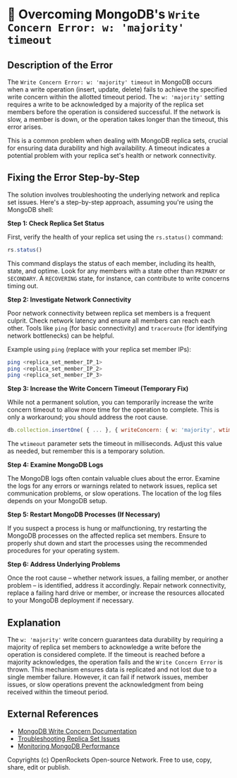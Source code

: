 # 🐞 Overcoming MongoDB's `Write Concern Error: w: 'majority' timeout`


## Description of the Error

The `Write Concern Error: w: 'majority' timeout` in MongoDB occurs when a write operation (insert, update, delete) fails to achieve the specified write concern within the allotted timeout period.  The `w: 'majority'` setting requires a write to be acknowledged by a majority of the replica set members before the operation is considered successful. If the network is slow, a member is down, or the operation takes longer than the timeout, this error arises.

This is a common problem when dealing with MongoDB replica sets, crucial for ensuring data durability and high availability.  A timeout indicates a potential problem with your replica set's health or network connectivity.

## Fixing the Error Step-by-Step

The solution involves troubleshooting the underlying network and replica set issues.  Here's a step-by-step approach, assuming you're using the MongoDB shell:

**Step 1: Check Replica Set Status**

First, verify the health of your replica set using the `rs.status()` command:

```javascript
rs.status()
```

This command displays the status of each member, including its health, state, and optime. Look for any members with a state other than `PRIMARY` or `SECONDARY`.  A `RECOVERING` state, for instance, can contribute to write concerns timing out.


**Step 2: Investigate Network Connectivity**

Poor network connectivity between replica set members is a frequent culprit.  Check network latency and ensure all members can reach each other.  Tools like `ping` (for basic connectivity) and `traceroute` (for identifying network bottlenecks) can be helpful.

Example using `ping` (replace with your replica set member IPs):

```bash
ping <replica_set_member_IP_1>
ping <replica_set_member_IP_2>
ping <replica_set_member_IP_3>
```


**Step 3:  Increase the Write Concern Timeout (Temporary Fix)**

While not a permanent solution, you can temporarily increase the write concern timeout to allow more time for the operation to complete.  This is only a workaround; you should address the root cause.

```javascript
db.collection.insertOne( { ... }, { writeConcern: { w: 'majority', wtimeout: 60000 } } ); // wtimeout in milliseconds (60 seconds here)
```

The `wtimeout` parameter sets the timeout in milliseconds. Adjust this value as needed, but remember this is a temporary solution.


**Step 4:  Examine MongoDB Logs**

The MongoDB logs often contain valuable clues about the error.  Examine the logs for any errors or warnings related to network issues, replica set communication problems, or slow operations.  The location of the log files depends on your MongoDB setup.


**Step 5: Restart MongoDB Processes (If Necessary)**

If you suspect a process is hung or malfunctioning, try restarting the MongoDB processes on the affected replica set members.  Ensure to properly shut down and start the processes using the recommended procedures for your operating system.


**Step 6:  Address Underlying Problems**

Once the root cause – whether network issues, a failing member, or another problem – is identified, address it accordingly. Repair network connectivity, replace a failing hard drive or member, or increase the resources allocated to your MongoDB deployment if necessary.

## Explanation

The `w: 'majority'` write concern guarantees data durability by requiring a majority of replica set members to acknowledge a write before the operation is considered complete. If the timeout is reached before a majority acknowledges, the operation fails and the `Write Concern Error` is thrown.  This mechanism ensures data is replicated and not lost due to a single member failure.  However, it can fail if network issues, member issues, or slow operations prevent the acknowledgment from being received within the timeout period.

## External References

* [MongoDB Write Concern Documentation](https://www.mongodb.com/docs/manual/core/write-concern/)
* [Troubleshooting Replica Set Issues](https://www.mongodb.com/docs/manual/tutorial/troubleshoot-replica-set/)
* [Monitoring MongoDB Performance](https://www.mongodb.com/docs/manual/tutorial/monitor-mongodb-performance/)


Copyrights (c) OpenRockets Open-source Network. Free to use, copy, share, edit or publish.

